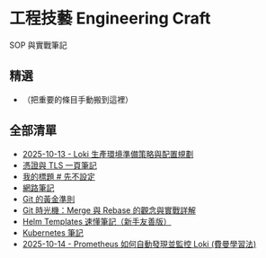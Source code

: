 # 工程技藝 Engineering Craft
SOP 與實戰筆記

## 精選
- （把重要的條目手動搬到這裡）

## 全部清單
- [2025-10-13 - Loki 生產環境準備策略與配置規劃](./2025-10-13-Loki-Production-Readiness-Strategy-and-Configuration.md)
- [憑證與 TLS 一頁筆記](./certification.md)
- [我的標題   # 先不設定](./csrf.md)
- [網路筆記](./dns-nat-routetable.md)
- [Git 的黃金準則](./git-operations.md)
- [Git 時光機：Merge 與 Rebase 的觀念與實戰詳解](./git-rebase-vs-merge.md)
- [Helm Templates 速懂筆記（新手友善版）](./helm_templates_beginner_note_1.md)
- [Kubernetes 筆記](./kubernetes.md)
- [2025-10-14 - Prometheus 如何自動發現並監控 Loki (費曼學習法)](./loki-configrue-prometheus.md)
